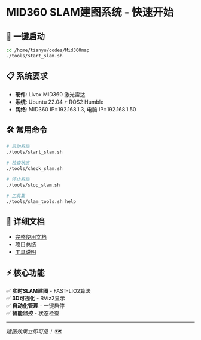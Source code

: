# MID360 SLAM建图系统 - 快速开始

## 🚀 一键启动

```bash
cd /home/tianyu/codes/Mid360map
./tools/start_slam.sh
```

## 📋 系统要求

- **硬件**: Livox MID360 激光雷达
- **系统**: Ubuntu 22.04 + ROS2 Humble  
- **网络**: MID360 IP=192.168.1.3, 电脑 IP=192.168.1.50

## 🛠️ 常用命令

```bash
# 启动系统
./tools/start_slam.sh

# 检查状态  
./tools/check_slam.sh

# 停止系统
./tools/stop_slam.sh

# 工具集
./tools/slam_tools.sh help
```

## 📖 详细文档

- [完整使用文档](README_SLAM.md)
- [项目总结](PROJECT_SUMMARY.md)
- [工具说明](tools/README.md)

## ⚡ 核心功能

✅ **实时SLAM建图** - FAST-LIO2算法  
✅ **3D可视化** - RViz2显示  
✅ **自动化管理** - 一键启停  
✅ **智能监控** - 状态检查  

---
*建图效果立即可见！* 🗺️